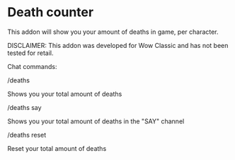 # Death counter
 This addon will show you your amount of deaths in game, per character.


DISCLAIMER: This addon was developed for Wow Classic and has not been tested for retail.


Chat commands:

/deaths

Shows you your total amount of deaths

/deaths say

Shows you your total amount of deaths in the "SAY" channel

/deaths reset

Reset your total amount of deaths
